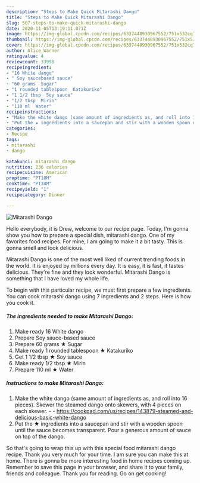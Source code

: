 ```yaml
---
description: "Steps to Make Quick Mitarashi Dango"
title: "Steps to Make Quick Mitarashi Dango"
slug: 507-steps-to-make-quick-mitarashi-dango
date: 2020-11-05T13:19:11.071Z
image: https://img-global.cpcdn.com/recipes/6337448930967552/751x532cq70/mitarashi-dango-recipe-main-photo.jpg
thumbnail: https://img-global.cpcdn.com/recipes/6337448930967552/751x532cq70/mitarashi-dango-recipe-main-photo.jpg
cover: https://img-global.cpcdn.com/recipes/6337448930967552/751x532cq70/mitarashi-dango-recipe-main-photo.jpg
author: Alice Warner
ratingvalue: 4
reviewcount: 33998
recipeingredient:
- "16 White dango"
- " Soy saucebased sauce"
- "60 grams  Sugar"
- "1 rounded tablespoon  Katakuriko"
- "1 1/2 tbsp  Soy sauce"
- "1/2 tbsp  Mirin"
- "110 ml  Water"
recipeinstructions:
- "Make the white dango (same amount of ingredients as, and roll into 16 pieces). Skewer the steamed dango onto skewers, with 4 pieces on each skewer.  https://cookpad.com/us/recipes/143879-steamed-and-delicious-basic-white-dango"
- "Put the ★ ingredients into a saucepan and stir with a wooden spoon until the sauce becomes transparent. Pour a generous amount of sauce on top of the dango."
categories:
- Recipe
tags:
- mitarashi
- dango

katakunci: mitarashi dango 
nutrition: 236 calories
recipecuisine: American
preptime: "PT18M"
cooktime: "PT34M"
recipeyield: "1"
recipecategory: Dinner

---
```



![Mitarashi Dango](https://img-global.cpcdn.com/recipes/6337448930967552/751x532cq70/mitarashi-dango-recipe-main-photo.jpg)

Hello everybody, it is Drew, welcome to our recipe page. Today, I'm gonna show you how to prepare a special dish, mitarashi dango. One of my favorites food recipes. For mine, I am going to make it a bit tasty. This is gonna smell and look delicious.

Mitarashi Dango is one of the most well liked of current trending foods in the world. It is enjoyed by millions every day. It is easy, it is fast, it tastes delicious. They're fine and they look wonderful. Mitarashi Dango is something that I have loved my whole life.




To begin with this particular recipe, we must first prepare a few ingredients. You can cook mitarashi dango using 7 ingredients and 2 steps. Here is how you cook it.

<!--inarticleads1-->

##### The ingredients needed to make Mitarashi Dango:

1. Make ready 16 White dango
1. Prepare  Soy sauce-based sauce
1. Prepare 60 grams ★ Sugar
1. Make ready 1 rounded tablespoon ★ Katakuriko
1. Get 1 1/2 tbsp ★ Soy sauce
1. Make ready 1/2 tbsp ★ Mirin
1. Prepare 110 ml ★ Water




<!--inarticleads2-->

##### Instructions to make Mitarashi Dango:

1. Make the white dango (same amount of ingredients as, and roll into 16 pieces). Skewer the steamed dango onto skewers, with 4 pieces on each skewer. -  - https://cookpad.com/us/recipes/143879-steamed-and-delicious-basic-white-dango
1. Put the ★ ingredients into a saucepan and stir with a wooden spoon until the sauce becomes transparent. Pour a generous amount of sauce on top of the dango.




So that's going to wrap this up with this special food mitarashi dango recipe. Thank you very much for your time. I am sure you can make this at home. There is gonna be more interesting food in home recipes coming up. Remember to save this page in your browser, and share it to your family, friends and colleague. Thank you for reading. Go on get cooking!
